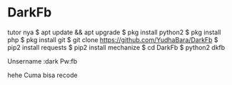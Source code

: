 # DarkFb
tutor nya
$ apt update && apt upgrade
$ pkg install python2
$ pkg install php
$ pkg install git
$ git clone https://github.com/YudhaBara/DarkFb
$ pip2 install requests
$ pip2 install mechanize
$ cd DarkFb
$ python2 dkfb

Unsername :dark
Pw:fb

hehe Cuma bisa recode
